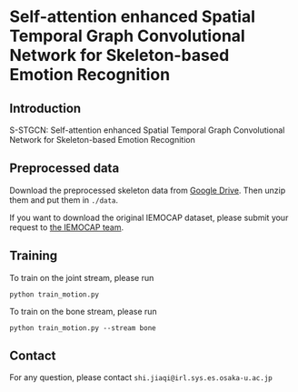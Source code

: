 # Self-attention enhanced Spatial Temporal Graph Convolutional Network for Skeleton-based Emotion Recognition

## Introduction

S-STGCN: Self-attention enhanced Spatial Temporal Graph Convolutional Network for Skeleton-based Emotion Recognition

## Preprocessed data

Download the preprocessed skeleton data from [Google Drive](https://drive.google.com/file/d/1yK1_o5Jv5syCafYsiwxM9XH82M1JYxLZ/view?usp=sharing). Then unzip them and put them in `./data`.

If you want to download the original IEMOCAP dataset, please submit your request to [the IEMOCAP team](https://sail.usc.edu/iemocap/index.html).

## Training

To train on the joint stream, please run

```
python train_motion.py
```

To train on the bone stream, please run

```
python train_motion.py --stream bone
```

## Contact

For any question, please contact ```shi.jiaqi@irl.sys.es.osaka-u.ac.jp```
